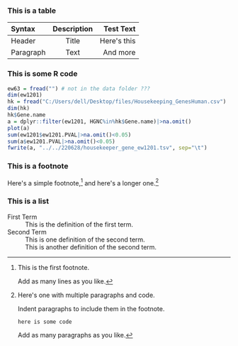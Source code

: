 
### This is a table
| Syntax      | Description | Test Text     |
| :---        |    :----:   |          ---: |
| Header      | Title       | Here's this   |
| Paragraph   | Text        | And more      |

### This is some R code
```R
ew63 = fread("") # not in the data folder ???
dim(ew1201)
hk = fread("C:/Users/dell/Desktop/files/Housekeeping_GenesHuman.csv")
dim(hk)
hk$Gene.name
a = dplyr::filter(ew1201, HGNC%in%hk$Gene.name)|>na.omit()
plot(a)
sum(ew1201$ew1201.PVAL|>na.omit()<0.05)
sum(a$ew1201.PVAL|>na.omit()<0.05)
fwrite(a, "../../220628/housekeeper_gene_ew1201.tsv", sep="\t")
```
### This is a footnote
Here's a simple footnote,[^1] and here's a longer one.[^bignote]

[^1]: This is the first footnote.

      Add as many lines as you like.
      
[^bignote]: Here's one with multiple paragraphs and code.

    Indent paragraphs to include them in the footnote.

    ` here is some code `

    Add as many paragraphs as you like.
### This is a list
<dl>
  <dt>First Term</dt>
  <dd>This is the definition of the first term.</dd>
  <dt>Second Term</dt>
  <dd>This is one definition of the second term. </dd>
  <dd>This is another definition of the second term.</dd>
</dl>
